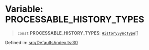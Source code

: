 # Variable: PROCESSABLE\_HISTORY\_TYPES

> `const` **PROCESSABLE\_HISTORY\_TYPES**: [`HistorySyncType`](../namespaces/proto/namespaces/Message/namespaces/HistorySyncNotification/enumerations/HistorySyncType.md)[]

Defined in: [src/Defaults/index.ts:30](https://github.com/Fokusdotid/Baileys/blob/8399cb6fd4e55090cdf57b06ffaae3e8a88880fe/src/Defaults/index.ts#L30)
